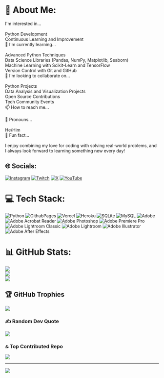 # 💫 About Me:
 I'm interested in...<br><br>Python Development<br>Continuous Learning and Improvement<br>🌱 I'm currently learning...<br><br>Advanced Python Techniques<br>Data Science Libraries (Pandas, NumPy, Matplotlib, Seaborn)<br>Machine Learning with Scikit-Learn and TensorFlow<br>Version Control with Git and GitHub<br>💼 I'm looking to collaborate on...<br><br>Python Projects<br>Data Analysis and Visualization Projects<br>Open Source Contributions<br>Tech Community Events<br>📫 How to reach me...<br><br>👤 Pronouns...<br><br>He/Him<br>🎉 Fun fact...<br><br>I enjoy combining my love for coding with solving real-world problems, and I always look forward to learning something new every day!


## 🌐 Socials:
[![Instagram](https://img.shields.io/badge/Instagram-%23E4405F.svg?logo=Instagram&logoColor=white)](https://instagram.com/joan22488) [![Twitch](https://img.shields.io/badge/Twitch-%239146FF.svg?logo=Twitch&logoColor=white)](https://twitch.tv/joan22488) [![X](https://img.shields.io/badge/X-black.svg?logo=X&logoColor=white)](https://x.com/joan22488) [![YouTube](https://img.shields.io/badge/YouTube-%23FF0000.svg?logo=YouTube&logoColor=white)](https://youtube.com/@joan22488) 

# 💻 Tech Stack:
![Python](https://img.shields.io/badge/python-3670A0?style=plastic&logo=python&logoColor=ffdd54) ![GithubPages](https://img.shields.io/badge/github%20pages-121013?style=plastic&logo=github&logoColor=white) ![Vercel](https://img.shields.io/badge/vercel-%23000000.svg?style=plastic&logo=vercel&logoColor=white) ![Heroku](https://img.shields.io/badge/heroku-%23430098.svg?style=plastic&logo=heroku&logoColor=white) ![SQLite](https://img.shields.io/badge/sqlite-%2307405e.svg?style=plastic&logo=sqlite&logoColor=white) ![MySQL](https://img.shields.io/badge/mysql-4479A1.svg?style=plastic&logo=mysql&logoColor=white) ![Adobe](https://img.shields.io/badge/adobe-%23FF0000.svg?style=plastic&logo=adobe&logoColor=white) ![Adobe Acrobat Reader](https://img.shields.io/badge/Adobe%20Acrobat%20Reader-EC1C24.svg?style=plastic&logo=Adobe%20Acrobat%20Reader&logoColor=white) ![Adobe Photoshop](https://img.shields.io/badge/adobe%20photoshop-%2331A8FF.svg?style=plastic&logo=adobe%20photoshop&logoColor=white) ![Adobe Premiere Pro](https://img.shields.io/badge/Adobe%20Premiere%20Pro-9999FF.svg?style=plastic&logo=Adobe%20Premiere%20Pro&logoColor=white) ![Adobe Lightroom Classic](https://img.shields.io/badge/Adobe%20Lightroom%20Classic-31A8FF.svg?style=plastic&logo=Adobe%20Lightroom%20Classic&logoColor=white) ![Adobe Lightroom](https://img.shields.io/badge/Adobe%20Lightroom-31A8FF.svg?style=plastic&logo=Adobe%20Lightroom&logoColor=white) ![Adobe Illustrator](https://img.shields.io/badge/adobe%20illustrator-%23FF9A00.svg?style=plastic&logo=adobe%20illustrator&logoColor=white) ![Adobe After Effects](https://img.shields.io/badge/Adobe%20After%20Effects-9999FF.svg?style=plastic&logo=Adobe%20After%20Effects&logoColor=white)
# 📊 GitHub Stats:
![](https://github-readme-stats.vercel.app/api?username=joandevpy&theme=blue_navy&hide_border=false&include_all_commits=false&count_private=false)<br/>
![](https://github-readme-streak-stats.herokuapp.com/?user=joandevpy&theme=blue_navy&hide_border=false)<br/>
![](https://github-readme-stats.vercel.app/api/top-langs/?username=joandevpy&theme=blue_navy&hide_border=false&include_all_commits=false&count_private=false&layout=compact)

## 🏆 GitHub Trophies
![](https://github-profile-trophy.vercel.app/?username=joandevpy&theme=radical&no-frame=true&no-bg=true&margin-w=4)

### ✍️ Random Dev Quote
![](https://quotes-github-readme.vercel.app/api?type=horizontal&theme=radical)

### 🔝 Top Contributed Repo
![](https://github-contributor-stats.vercel.app/api?username=joandevpy&limit=5&theme=dark&combine_all_yearly_contributions=true)

---
[![](https://visitcount.itsvg.in/api?id=joandevpy&icon=0&color=1)](https://visitcount.itsvg.in)

<!-- Proudly created with GPRM ( https://gprm.itsvg.in ) -->
